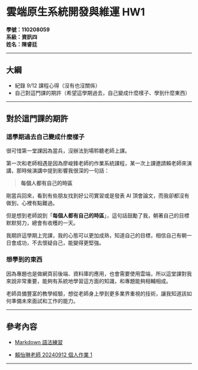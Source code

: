# 雲端原生系統開發與維運 HW1

**學號：110208059**  
**系級：資訊四**  
**姓名：陳睿廷**

---

## 大綱

- 紀錄 9/12 課程心得（沒有也沒關係）
- 自己對這門課的期許（希望這學期過去，自己變成什麼樣子、學到什麼東西）

---

## 對於這門課的期許

### 這學期過去自己變成什麼樣子

很可惜第一堂課因為當兵，沒辦法到場聆聽老師上課。

第一次和老師相遇是因為廖峻鋒老師的作業系統課程，某一次上課邀請賴老師來演講，那時候演講中提到影響我很深的一句話：


> **每個人都有自己的時區**

剛當兵回來，看到有些朋友找到好公司實習或是發表 AI 頂會論文，而我卻都沒有做到，心裡有點難過。

但是想到老師說到「**每個人都有自己的時區**」，這句話鼓勵了我，朝著自己的目標默默努力，總會有收穫的一天。

我期許這學期上完課，我的心態可以更加成熟，知道自己的目標，相信自己有朝一日會成功，不去懷疑自己，能變得更堅強。

### 想學到的東西

因為專題也是做網頁前後端、資料庫的應用，也會需要使用雲端，所以這堂課對我來說非常重要，能夠有系統地學習這方面的知識，和專題能夠相輔相成。

老師具備豐富的教學經驗，想從老師身上學到更多業界重視的技術，讓我知道該如何準備未來面試和工作的能力。

---

## 參考內容

- [Markdown 語法練習](https://sam.webspace.tw/2020/01/10/Markdown%20%E5%B8%B8%E7%94%A8%E8%AA%9E%E6%B3%95%E6%95%B4%E7%90%86/)

- [賴怡琳老師 20240912 個人作業 1](https://lightda-tw.notion.site/20240912-W01-1-3e6313f8703846fd99d59d78aff03d27)

---

